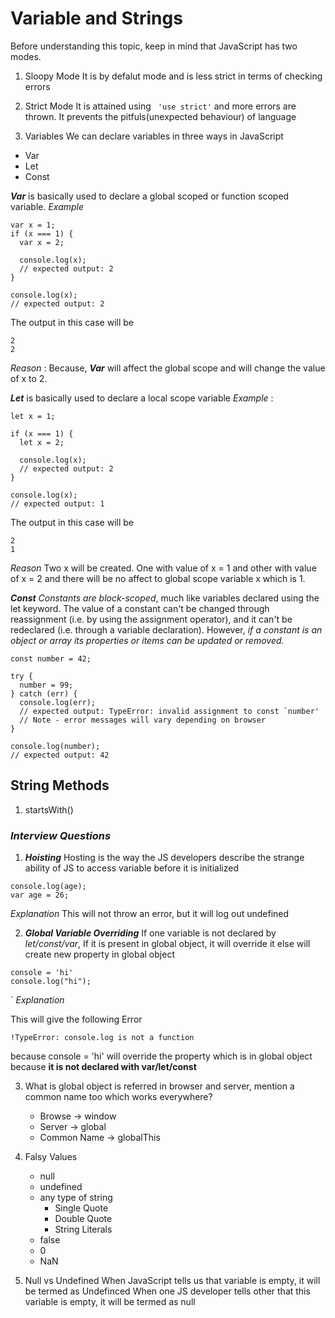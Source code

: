 # Variable and Strings
Before understanding this topic, keep in mind that JavaScript has two modes. 
1. Sloopy Mode 
	It is by defalut mode and is less strict in terms of checking errors
2. Strict Mode
	It is attained using ```  'use strict' ``` and more errors are thrown. It prevents the pitfuls(unexpected behaviour) of language

1. Variables
We can declare variables in three ways in JavaScript
- Var
- Let
- Const

***Var*** is basically used to declare a global scoped or function scoped variable.
*Example* 
```
var x = 1;
if (x === 1) {
  var x = 2;

  console.log(x);
  // expected output: 2
}

console.log(x);
// expected output: 2
```
The output in this case will be 
```
2
2
```
*Reason* : Because, ***Var*** will affect the global scope and will change the value of x to 2. 

***Let*** is basically used to declare a local scope variable 
*Example* : 
```
let x = 1;

if (x === 1) {
  let x = 2;

  console.log(x);
  // expected output: 2
}

console.log(x);
// expected output: 1

```
The output in this case will be
```
2 
1
```
*Reason* 
Two x will be created. One with value of x = 1 and other with value of x = 2 and there will be no affect to global scope variable x which is 1.

***Const*** 
*Constants are block-scoped*, much like variables declared using the let keyword. The value of a constant can't be changed through reassignment (i.e. by using the assignment operator), and it can't be redeclared (i.e. through a variable declaration). However, *if a constant is an object or array its properties or items can be updated or removed.*

```
const number = 42;

try {
  number = 99;
} catch (err) {
  console.log(err);
  // expected output: TypeError: invalid assignment to const `number'
  // Note - error messages will vary depending on browser
}

console.log(number);
// expected output: 42
```

## String Methods
1. startsWith()

### ***Interview Questions***

1. ***Hoisting***
Hosting is the way the JS developers describe the strange ability of JS to access variable before it is initialized  

```
console.log(age);
var age = 26;
```
*Explanation* 
This will not throw an error, but it will log out undefined


2. ***Global Variable Overriding***
If one variable is not declared by *let/const/var*, 
If it is present in global object, it will override it else will create new property in global object

```
console = 'hi'
console.log("hi");
```
`
*Explanation*

This will give the following Error

`!TypeError: console.log is not a function`

because console = 'hi' will override the property which is in global object because **it is not declared with var/let/const**

3. What is global object is referred in browser and server, mention a common name too which works everywhere?

	- Browse -> window  
	- Server -> global  
	- Common Name -> globalThis

4. Falsy Values 
	  - null
	  - undefined
	  - any type of string
		  - Single Quote
		  - Double Quote
		  - String Literals
	  - false
	  - 0
	  - NaN
5. Null vs Undefined
	When JavaScript tells us that variable is empty, it will be termed as Undefinced
	When one JS developer tells other that this variable is empty, it will be termed as null


